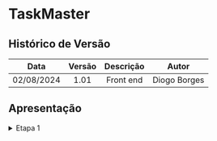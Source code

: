 # TaskMaster

##  Histórico de Versão

| **Data** | **Versão** | **Descrição** | **Autor** |
| :--------: | :--------: | :--------:  | :--------: | 
| 02/08/2024 | 1.01 | Front end  | Diogo Borges |


## Apresentação

<details>
<summary>Etapa 1</summary>

<p> Foi realizado uma parte do Front de login</p>

##  Objetivos do Login
**Objetivo Principal** Autenticação de Usuário.

- <u>Verificar</u>: a identidade do usuário para garantir que ele é quem diz ser. Isso é feito através da combinação de um identificador (normalmente um email ou nome de usuário) e uma senha.

- <u>Controle de Acesso</u>: Garantir que apenas usuários autorizados possam acessar determinadas áreas do sistema ou funcionalidades específicas. Isso ajuda a proteger dados sensíveis e recursos restritos.

- <u>Personalização</u>: Permitir a personalização da experiência do usuário. Depois de logar, o sistema pode carregar informações específicas e preferências do usuário, proporcionando uma experiência mais relevante e eficiente.


<font size="2"><p style="text-align: center">Tabela 1 - Cronograma de Entregas</p></font>

| **Versão** | **Data** | **Descrição** | **Autor** | **Revisor** |
|------------|----------|---------------|-----------|-------------| 
| 1.0  | 02/08/2024| Avaliação do front  | [Diogo Borges](https://github.com/DigogsXD) | [Jonas](https://github.com/jonasmelo21) |





